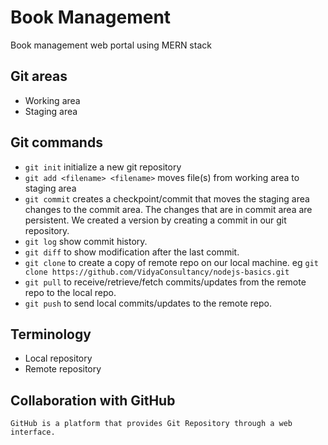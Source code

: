 # Book Management
Book management web portal using MERN stack

## Git areas
- Working area
- Staging area

## Git commands
- `git init` initialize a new git repository
- `git add <filename> <filename>` moves file(s) from working area to staging area
- `git commit` creates a checkpoint/commit that moves the staging area changes to the commit area. The changes that are in commit area are persistent. We created a version by creating a commit in our git repository.
- `git log` show commit history.
- `git diff` to show modification after the last commit.
- `git clone` to create a copy of remote repo on our local machine. eg `git clone https://github.com/VidyaConsultancy/nodejs-basics.git`
- `git pull` to receive/retrieve/fetch commits/updates from the remote repo to the local repo.
- `git push` to send local commits/updates to the remote repo.

## Terminology
- Local repository
- Remote repository

## Collaboration with GitHub
    GitHub is a platform that provides Git Repository through a web interface.